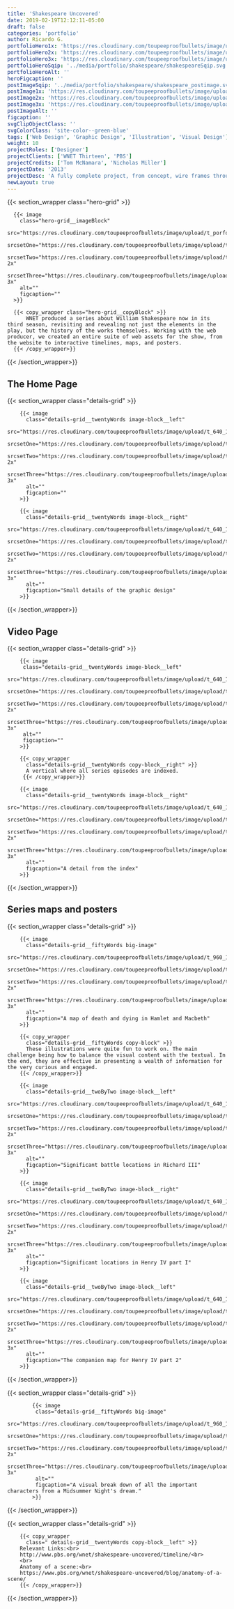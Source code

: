 ```yaml
---
title: 'Shakespeare Uncovered'
date: 2019-02-19T12:12:11-05:00
draft: false
categories: 'portfolio'
author: Ricardo G.
portfolioHero1x: 'https://res.cloudinary.com/toupeeproofbullets/image/upload/q_80,t_portfolio_hero_16_9/v1581539539/wnet/shakespeareHP.jpg'
portfolioHero2x: 'https://res.cloudinary.com/toupeeproofbullets/image/upload/q_80,t_portfolio_hero_2x/v1581539539/wnet/shakespeareHP.jpg'
portfolioHero3x: 'https://res.cloudinary.com/toupeeproofbullets/image/upload/q_80,t_portfolio_hero_3x/v1581539539/wnet/shakespeareHP.jpg'
portfolioHeroSqip: '../media/portfolio/shakespeare/shakespeareSqip.svg'
portfolioHeroAlt: ''
heroFigcaption: ''
postImageSqip: '../media/portfolio/shakespeare/shakespeare_postimage.svg'
postImage1x: 'https://res.cloudinary.com/toupeeproofbullets/image/upload/t_hp_portfolio/v1581539539/wnet/shakespeareHP.jpg'
postImage2x: 'https://res.cloudinary.com/toupeeproofbullets/image/upload/t_hp_portfolio_2x/v1581539539/wnet/shakespeareHP.jpg'
postImage3x: 'https://res.cloudinary.com/toupeeproofbullets/image/upload/t_hp_portfolio_3x/v1581539539/wnet/shakespeareHP.jpg'
postImageAlt: ''
figcaption: ''
svgClipObjectClass: ''
svgColorClass: 'site-color--green-blue'
tags: ['Web Design', 'Graphic Design', 'Illustration', 'Visual Design']
weight: 10
projectRoles: ['Designer']
projectClients: ['WNET Thirteen', 'PBS']
projectCredits: ['Tom McNamara', 'Nicholas Miller']
projectDate: '2013'
projectDesc: 'A fully complete project, from concept, wire frames through website to additional Illustrations and posters'
newLayout: true
---
```


{{< section_wrapper class="hero-grid" >}}

      {{< image
        class="hero-grid__imageBlock"
        src="https://res.cloudinary.com/toupeeproofbullets/image/upload/t_porfolio_hero_1280_1x/v1548802959/wnet/shakespeareuncovered_hp_top.jpg"
        srcsetOne="https://res.cloudinary.com/toupeeproofbullets/image/upload/t_porfolio_hero_1280_1x/v1548802959/wnet/shakespeareuncovered_hp_top.jpg"
        srcsetTwo="https://res.cloudinary.com/toupeeproofbullets/image/upload/t_porfolio_hero_1280_2x/v1548802959/wnet/shakespeareuncovered_hp_top.jpg 2x"
        srcsetThree="https://res.cloudinary.com/toupeeproofbullets/image/upload/t_porfolio_hero_1280_3x/v1548802959/wnet/shakespeareuncovered_hp_top.jpg 3x"
        alt=""
        figcaption=""
      >}}

      {{< copy_wrapper class="hero-grid__copyBlock" >}}
          WNET produced a series about William Shakespeare now in its third season, revisiting and revealing not just the elements in the play, but the history of the works themselves. Working with the web producer, we created an entire suite of web assets for the show, from the website to interactive timelines, maps, and posters.
      {{< /copy_wrapper>}}
{{< /section_wrapper>}}

## The Home Page

{{< section_wrapper class="details-grid" >}}

        {{< image
          class="details-grid__twentyWords image-block__left"
          src="https://res.cloudinary.com/toupeeproofbullets/image/upload/t_640_1x/v1581613639/wnet/shakespeareuncovered.hp.jpg"
          srcsetOne="https://res.cloudinary.com/toupeeproofbullets/image/upload/t_640_1x/v1581613639/wnet/shakespeareuncovered.hp.jpg"
          srcsetTwo="https://res.cloudinary.com/toupeeproofbullets/image/upload/t_640_2x/v1581613639/wnet/shakespeareuncovered.hp.jpg 2x"
          srcsetThree="https://res.cloudinary.com/toupeeproofbullets/image/upload/t_640_3x/v1581613639/wnet/shakespeareuncovered.hp.jpg 3x"
          alt=""
          figcaption=""
        >}}

        {{< image
          class="details-grid__twentyWords image-block__right"
          src="https://res.cloudinary.com/toupeeproofbullets/image/upload/t_640_1x/v1583439562/wnet/shakespeare.detail.png"
          srcsetOne="https://res.cloudinary.com/toupeeproofbullets/image/upload/t_640_1x/v1583439562/wnet/shakespeare.detail.png"
          srcsetTwo="https://res.cloudinary.com/toupeeproofbullets/image/upload/t_640_2x/v1583439562/wnet/shakespeare.detail.png 2x"
          srcsetThree="https://res.cloudinary.com/toupeeproofbullets/image/upload/t_640_3x/v1583439562/wnet/shakespeare.detail.png 3x"
          alt=""
          figcaption="Small details of the graphic design"
        >}}

{{< /section_wrapper>}}

## Video Page

{{< section_wrapper class="details-grid" >}}

        {{< image
         class="details-grid__twentyWords image-block__left"
         src="https://res.cloudinary.com/toupeeproofbullets/image/upload/t_640_1x/v1581613638/wnet/shakespeareuncovered.video.jpg"
         srcsetOne="https://res.cloudinary.com/toupeeproofbullets/image/upload/t_640_1x/v1581613638/wnet/shakespeareuncovered.video.jpg"
         srcsetTwo="https://res.cloudinary.com/toupeeproofbullets/image/upload/t_640_2x/v1581613638/wnet/shakespeareuncovered.video.jpg 2x"
         srcsetThree="https://res.cloudinary.com/toupeeproofbullets/image/upload/t_640_3x/v1581613638/wnet/shakespeareuncovered.video.jpg 3x"
         alt=""
         figcaption=""
        >}}

        {{< copy_wrapper
          class="details-grid__twentyWords copy-block__right" >}}
          A vertical where all series episodes are indexed.
         {{< /copy_wrapper>}}

        {{< image
          class="details-grid__twentyWords image-block__right"
          src="https://res.cloudinary.com/toupeeproofbullets/image/upload/t_640_1x/v1583439561/wnet/shakespeare.Video.detail.jpg"
          srcsetOne="https://res.cloudinary.com/toupeeproofbullets/image/upload/t_640_1x/v1583439561/wnet/shakespeare.Video.detail.jpg"
          srcsetTwo="https://res.cloudinary.com/toupeeproofbullets/image/upload/t_640_2x/v1583439561/wnet/shakespeare.Video.detail.jpg 2x"
          srcsetThree="https://res.cloudinary.com/toupeeproofbullets/image/upload/t_640_3x/v1583439561/wnet/shakespeare.Video.detail.jpg 3x"
          alt=""
          figcaption="A detail from the index"
        >}}

{{< /section_wrapper>}}

## Series maps and posters

{{< section_wrapper class="details-grid" >}}

        {{< image
          class="details-grid__fiftyWords big-image"
          src="https://res.cloudinary.com/toupeeproofbullets/image/upload/t_960_1x/v1548844265/wnet/shakespeare.deaths.jpg"
          srcsetOne="https://res.cloudinary.com/toupeeproofbullets/image/upload/t_960_1x/v1548844265/wnet/shakespeare.deaths.jpg"
          srcsetTwo="https://res.cloudinary.com/toupeeproofbullets/image/upload/t_960_2x/v1548844265/wnet/shakespeare.deaths.jpg 2x"
          srcsetThree="https://res.cloudinary.com/toupeeproofbullets/image/upload/t_960_3x/v1548844265/wnet/shakespeare.deaths.jpg 3x"
          alt=""
          figcaption="A map of death and dying in Hamlet and Macbeth"
        >}}
    
        {{< copy_wrapper
          class="details-grid__fiftyWords copy-block" >}}
          These illustrations were quite fun to work on. The main challenge being how to balance the visual content with the textual. In the end, they are effective in presenting a wealth of information for the very curious and engaged.
        {{< /copy_wrapper>}}

        {{< image
          class="details-grid__twoByTwo image-block__left"
          src="https://res.cloudinary.com/toupeeproofbullets/image/upload/t_640_1x/v1548844294/wnet/shakespeare.battles.1.5.jpg"
          srcsetOne="https://res.cloudinary.com/toupeeproofbullets/image/upload/t_640_1x/v1548844294/wnet/shakespeare.battles.1.5.jpg"
          srcsetTwo="https://res.cloudinary.com/toupeeproofbullets/image/upload/t_640_2x/v1548844294/wnet/shakespeare.battles.1.5.jpg 2x"
          srcsetThree="https://res.cloudinary.com/toupeeproofbullets/image/upload/t_640_3x/v1548844294/wnet/shakespeare.battles.1.5.jpg 3x"
          alt=""
          figcaption="Significant battle locations in Richard III"
        >}}

        {{< image
          class="details-grid__twoByTwo image-block__right"
          src="https://res.cloudinary.com/toupeeproofbullets/image/upload/t_640_1x/v1548844425/wnet/shakespeare.battles.2.jpg"
          srcsetOne="https://res.cloudinary.com/toupeeproofbullets/image/upload/t_640_1x/v1548844425/wnet/shakespeare.battles.2.jpg"
          srcsetTwo="https://res.cloudinary.com/toupeeproofbullets/image/upload/t_640_2x/v1548844425/wnet/shakespeare.battles.2.jpg 2x"
          srcsetThree="https://res.cloudinary.com/toupeeproofbullets/image/upload/t_640_3x/v1548844425/wnet/shakespeare.battles.2.jpg 3x"
          alt=""
          figcaption="Significant locations in Henry IV part I"
        >}}

        {{< image
          class="details-grid__twoByTwo image-block__left"
          src="https://res.cloudinary.com/toupeeproofbullets/image/upload/t_640_1x/v1548844452/wnet/shakespeare.battles.3.3.jpg"
          srcsetOne="https://res.cloudinary.com/toupeeproofbullets/image/upload/t_640_1x/v1548844452/wnet/shakespeare.battles.3.3.jpg"
          srcsetTwo="https://res.cloudinary.com/toupeeproofbullets/image/upload/t_640_2x/v1548844452/wnet/shakespeare.battles.3.3.jpg 2x"
          srcsetThree="https://res.cloudinary.com/toupeeproofbullets/image/upload/t_640_3x/v1548844452/wnet/shakespeare.battles.3.3.jpg 3x"
          alt=""
          figcaption="The companion map for Henry IV part 2"
        >}}

{{< /section_wrapper>}}

{{< section_wrapper class="details-grid" >}}

            {{< image
             class="details-grid__fiftyWords big-image"
             src="https://res.cloudinary.com/toupeeproofbullets/image/upload/t_960_1x/v1549048191/wnet/shakespeare.forests.2.3.jpg"
             srcsetOne="https://res.cloudinary.com/toupeeproofbullets/image/upload/t_960_1x/v1549048191/wnet/shakespeare.forests.2.3.jpg"
             srcsetTwo="https://res.cloudinary.com/toupeeproofbullets/image/upload/t_960_2x/v1549048191/wnet/shakespeare.forests.2.3.jpg 2x"
             srcsetThree="https://res.cloudinary.com/toupeeproofbullets/image/upload/t_960_3x/v1549048191/wnet/shakespeare.forests.2.3.jpg 3x"
             alt=""
             figcaption="A visual break down of all the important characters from a Midsummer Night's dream."
            >}}

{{< /section_wrapper>}}

{{< section_wrapper class="details-grid" >}}

        {{< copy_wrapper
          class=" details-grid__twentyWords copy-block__left" >}}
        Relevant Links:<br>
        http://www.pbs.org/wnet/shakespeare-uncovered/timeline/<br>
        <br>
        Anatomy of a scene:<br>
        https://www.pbs.org/wnet/shakespeare-uncovered/blog/anatomy-of-a-scene/
        {{< /copy_wrapper>}}

{{< /section_wrapper>}}
